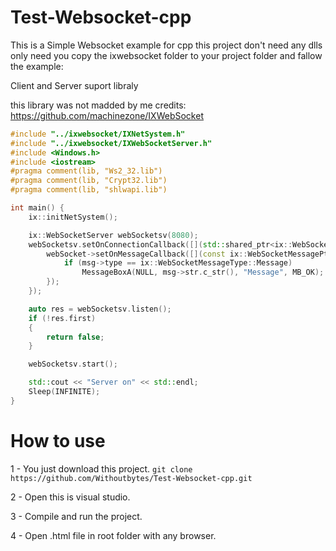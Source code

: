 # Test-Websocket-cpp

This is a Simple Websocket example for cpp this project don't need any dlls only need you copy the ixwebsocket folder to your project folder and fallow the example:

Client and Server suport libraly

this library was not madded by me credits:
https://github.com/machinezone/IXWebSocket

```CPP
#include "../ixwebsocket/IXNetSystem.h"
#include "../ixwebsocket/IXWebSocketServer.h"
#include <Windows.h>
#include <iostream>
#pragma comment(lib, "Ws2_32.lib")
#pragma comment(lib, "Crypt32.lib")
#pragma comment(lib, "shlwapi.lib")

int main() {
	ix::initNetSystem();

	ix::WebSocketServer webSocketsv(8080);
	webSocketsv.setOnConnectionCallback([](std::shared_ptr<ix::WebSocket> webSocket, std::shared_ptr<ix::ConnectionState> connectionState) -> void {
		webSocket->setOnMessageCallback([](const ix::WebSocketMessagePtr& msg) -> void {
			if (msg->type == ix::WebSocketMessageType::Message)
				MessageBoxA(NULL, msg->str.c_str(), "Message", MB_OK);
		});
	});

	auto res = webSocketsv.listen();
	if (!res.first)
	{
		return false;
	}

	webSocketsv.start();

	std::cout << "Server on" << std::endl;
	Sleep(INFINITE);
} 
```

# How to use
1 - You just download this project.
`git clone https://github.com/Withoutbytes/Test-Websocket-cpp.git`

2 - Open this is visual studio.

3 - Compile and run the project.

4 - Open .html file in root folder with any browser.

